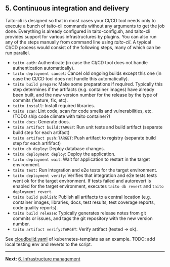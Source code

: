 ## 5. Continuous integration and delivery

Taito-cli is designed so that in most cases your CI/CD tool needs only to execute a bunch of taito-cli commands without any arguments to get the job done. Everything is already configured in taito-config.sh, and taito-cli provides support for various infrastructures by plugins. You can also run any of the steps manually from command line using *taito-cli*. A typical CI/CD process would consist of the following steps, many of which can be run parallel.

* `taito auth`: Authenticate (in case the CI/CD tool does not handle authentication automatically).
* `taito deployment cancel`: Cancel old ongoing builds except this one (in case the CI/CD tool does not handle this automatically).
* `taito build prepare`: Make some preparations if required. Typically this step determines if the artifacts (e.g. container images) have already been built, and the new version number for the release by the type of commits (feature, fix, etc).
* `taito install`: Install required libraries.
* `taito scan`: Lint code, scan for code smells and vulnerabilities, etc. (TODO ship code climate with taito container?)
* `taito docs`: Generate docs.
* `taito artifact build:TARGET`: Run unit tests and build artifact (separate build step for each artifact)
* `taito artifact push:TARGET`: Push artifact to registry (separate build step for each artififact)
* `taito db deploy`: Deploy database changes.
* `taito deployment deploy`: Deploy the application.
* `taito deployment wait`: Wait for application to restart in the target environment.
* `taito test:` Run integration and e2e tests for the target environment.
* `taito deployment verify`: Verifies that integration and e2e tests tests went ok for the target environment. If tests failed and autorevert is enabled for the target environment, executes `taito db revert` and `taito deployment revert`.
* `taito build publish`: Publish all artifacts to a central location (e.g. container images, libraries, docs, test results, test coverage reports, code quality reports).
* `taito build release`: Typically generates release notes from git commits or issues, and tags the git repository with the new version number.
* `taito artifact verify:TARGET`: Verify artifact (tested -> ok).

See [cloudbuild.yaml](https://github.com/TaitoUnited/server-template/blob/master/cloudbuild.yaml) of kubernetes-template as an example. TODO: add local testing env and reverts to the script.

---

**Next:** [6. Infrastructure management](06-infrastructure-management.md)
